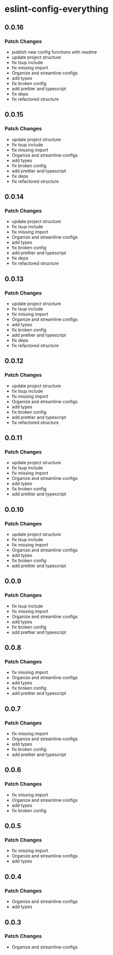 # eslint-config-everything

## 0.0.16

### Patch Changes

- publish new config functions with readme
- update project structure
- fix tsup include
- fix missing import
- Organize and streamline configs
- add types
- fix broken config
- add prettier and typescript
- fix deps
- fix refactored structure

## 0.0.15

### Patch Changes

- update project structure
- fix tsup include
- fix missing import
- Organize and streamline configs
- add types
- fix broken config
- add prettier and typescript
- fix deps
- fix refactored structure

## 0.0.14

### Patch Changes

- update project structure
- fix tsup include
- fix missing import
- Organize and streamline configs
- add types
- fix broken config
- add prettier and typescript
- fix deps
- fix refactored structure

## 0.0.13

### Patch Changes

- update project structure
- fix tsup include
- fix missing import
- Organize and streamline configs
- add types
- fix broken config
- add prettier and typescript
- fix deps
- fix refactored structure

## 0.0.12

### Patch Changes

- update project structure
- fix tsup include
- fix missing import
- Organize and streamline configs
- add types
- fix broken config
- add prettier and typescript
- fix refactored structure

## 0.0.11

### Patch Changes

- update project structure
- fix tsup include
- fix missing import
- Organize and streamline configs
- add types
- fix broken config
- add prettier and typescript

## 0.0.10

### Patch Changes

- update project structure
- fix tsup include
- fix missing import
- Organize and streamline configs
- add types
- fix broken config
- add prettier and typescript

## 0.0.9

### Patch Changes

- fix tsup include
- fix missing import
- Organize and streamline configs
- add types
- fix broken config
- add prettier and typescript

## 0.0.8

### Patch Changes

- fix missing import
- Organize and streamline configs
- add types
- fix broken config
- add prettier and typescript

## 0.0.7

### Patch Changes

- fix missing import
- Organize and streamline configs
- add types
- fix broken config
- add prettier and typescript

## 0.0.6

### Patch Changes

- fix missing import
- Organize and streamline configs
- add types
- fix broken config

## 0.0.5

### Patch Changes

- fix missing import
- Organize and streamline configs
- add types

## 0.0.4

### Patch Changes

- Organize and streamline configs
- add types

## 0.0.3

### Patch Changes

- Organize and streamline configs
